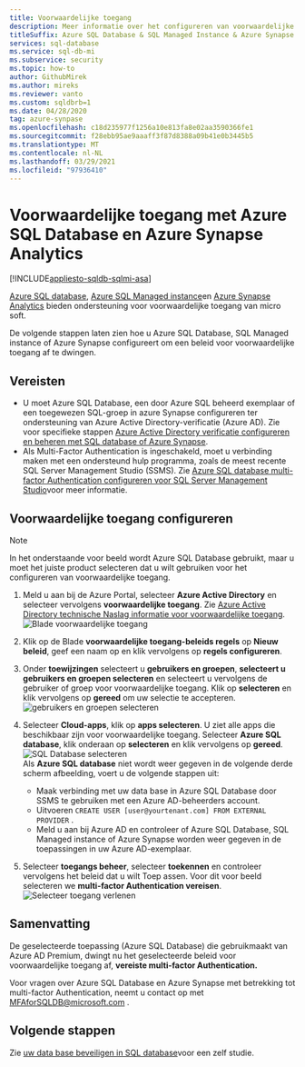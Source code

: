 ```yaml
---
title: Voorwaardelijke toegang
description: Meer informatie over het configureren van voorwaardelijke toegang voor Azure SQL Database, Azure SQL Managed instance en Azure Synapse Analytics.
titleSuffix: Azure SQL Database & SQL Managed Instance & Azure Synapse Analytics
services: sql-database
ms.service: sql-db-mi
ms.subservice: security
ms.topic: how-to
author: GithubMirek
ms.author: mireks
ms.reviewer: vanto
ms.custom: sqldbrb=1
ms.date: 04/28/2020
tag: azure-synpase
ms.openlocfilehash: c18d235977f1256a10e813fa8e02aa3590366fe1
ms.sourcegitcommit: f28ebb95ae9aaaff3f87d8388a09b41e0b3445b5
ms.translationtype: MT
ms.contentlocale: nl-NL
ms.lasthandoff: 03/29/2021
ms.locfileid: "97936410"
---
```

# <a name="conditional-access-with-azure-sql-database-and-azure-synapse-analytics"></a>Voorwaardelijke toegang met Azure SQL Database en Azure Synapse Analytics

[!INCLUDE[appliesto-sqldb-sqlmi-asa](../includes/appliesto-sqldb-sqlmi-asa.md)]

[Azure SQL database](sql-database-paas-overview.md), [Azure SQL Managed instance](../managed-instance/sql-managed-instance-paas-overview.md)en [Azure Synapse Analytics](../../synapse-analytics/sql-data-warehouse/sql-data-warehouse-overview-what-is.md) bieden ondersteuning voor voorwaardelijke toegang van micro soft.

De volgende stappen laten zien hoe u Azure SQL Database, SQL Managed instance of Azure Synapse configureert om een beleid voor voorwaardelijke toegang af te dwingen.  

## <a name="prerequisites"></a>Vereisten

- U moet Azure SQL Database, een door Azure SQL beheerd exemplaar of een toegewezen SQL-groep in azure Synapse configureren ter ondersteuning van Azure Active Directory-verificatie (Azure AD). Zie voor specifieke stappen [Azure Active Directory verificatie configureren en beheren met SQL database of Azure Synapse](authentication-aad-configure.md).  
- Als Multi-Factor Authentication is ingeschakeld, moet u verbinding maken met een ondersteund hulp programma, zoals de meest recente SQL Server Management Studio (SSMS). Zie [Azure SQL database multi-factor Authentication configureren voor SQL Server Management Studio](authentication-mfa-ssms-configure.md)voor meer informatie.  

## <a name="configure-conditional-access"></a>Voorwaardelijke toegang configureren

> [!NOTE]
> In het onderstaande voor beeld wordt Azure SQL Database gebruikt, maar u moet het juiste product selecteren dat u wilt gebruiken voor het configureren van voorwaardelijke toegang.

1. Meld u aan bij de Azure Portal, selecteer **Azure Active Directory** en selecteer vervolgens **voorwaardelijke toegang**. Zie [Azure Active Directory technische Naslag informatie voor voorwaardelijke toegang](../../active-directory/conditional-access/concept-conditional-access-conditions.md).  
   ![Blade voorwaardelijke toegang](./media/conditional-access-configure/conditional-access-blade.png)

2. Klik op de Blade **voorwaardelijke toegang-beleids regels** op **Nieuw beleid**, geef een naam op en klik vervolgens op **regels configureren**.  
3. Onder **toewijzingen** selecteert u **gebruikers en groepen**, **selecteert u gebruikers en groepen selecteren** en selecteert u vervolgens de gebruiker of groep voor voorwaardelijke toegang. Klik op **selecteren** en klik vervolgens op **gereed** om uw selectie te accepteren.  
   ![gebruikers en groepen selecteren](./media/conditional-access-configure/select-users-and-groups.png)  

4. Selecteer **Cloud-apps**, klik op **apps selecteren**. U ziet alle apps die beschikbaar zijn voor voorwaardelijke toegang. Selecteer **Azure SQL database**, klik onderaan op **selecteren** en klik vervolgens op **gereed**.  
   ![SQL Database selecteren](./media/conditional-access-configure/select-sql-database.png)  
   Als **Azure SQL database** niet wordt weer gegeven in de volgende derde scherm afbeelding, voert u de volgende stappen uit:
   - Maak verbinding met uw data base in Azure SQL Database door SSMS te gebruiken met een Azure AD-beheerders account.  
   - Uitvoeren `CREATE USER [user@yourtenant.com] FROM EXTERNAL PROVIDER` .  
   - Meld u aan bij Azure AD en controleer of Azure SQL Database, SQL Managed instance of Azure Synapse worden weer gegeven in de toepassingen in uw Azure AD-exemplaar.  

5. Selecteer **toegangs beheer**, selecteer **toekennen** en controleer vervolgens het beleid dat u wilt Toep assen. Voor dit voor beeld selecteren we **multi-factor Authentication vereisen**.  
   ![Selecteer toegang verlenen](./media/conditional-access-configure/grant-access.png)  

## <a name="summary"></a>Samenvatting

De geselecteerde toepassing (Azure SQL Database) die gebruikmaakt van Azure AD Premium, dwingt nu het geselecteerde beleid voor voorwaardelijke toegang af, **vereiste multi-factor Authentication.**

Voor vragen over Azure SQL Database en Azure Synapse met betrekking tot multi-factor Authentication, neemt u contact op met <MFAforSQLDB@microsoft.com> .  

## <a name="next-steps"></a>Volgende stappen  

Zie [uw data base beveiligen in SQL database](secure-database-tutorial.md)voor een zelf studie.